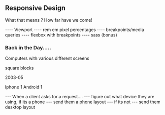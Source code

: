 
## Responsive Design

What that means ?  How far have we come!

---- Viewport 
---- rem em pixel percentages
---- breakpoints/media queries
---- flexbox with breakpoints
---- sass (bonus)



### Back in the Day.....

Computers with various different screens 

square blocks

2003-05

Iphone 1 
Android 1

--- When a client asks for a request....
--- figure out what device they are using, if its a phone 
--- send them a phone layout
--- if its not
--- send them desktop layout




